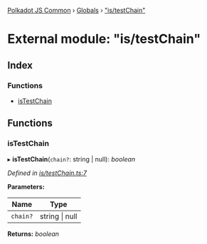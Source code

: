 [Polkadot JS Common](../README.md) › [Globals](../globals.md) › ["is/testChain"](_is_testchain_.md)

# External module: "is/testChain"

## Index

### Functions

* [isTestChain](_is_testchain_.md#istestchain)

## Functions

###  isTestChain

▸ **isTestChain**(`chain?`: string | null): *boolean*

*Defined in [is/testChain.ts:7](https://github.com/polkadot-js/common/blob/408129d5/packages/util/src/is/testChain.ts#L7)*

**Parameters:**

Name | Type |
------ | ------ |
`chain?` | string &#124; null |

**Returns:** *boolean*
